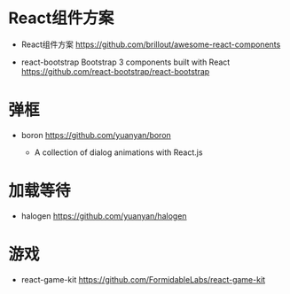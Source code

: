 # React组件方案

- React组件方案 <https://github.com/brillout/awesome-react-components>

- react-bootstrap Bootstrap 3 components built with React <https://github.com/react-bootstrap/react-bootstrap>

# 弹框

- boron <https://github.com/yuanyan/boron>

  - A collection of dialog animations with React.js

# 加载等待

- halogen <https://github.com/yuanyan/halogen>

# 游戏

- react-game-kit <https://github.com/FormidableLabs/react-game-kit>
